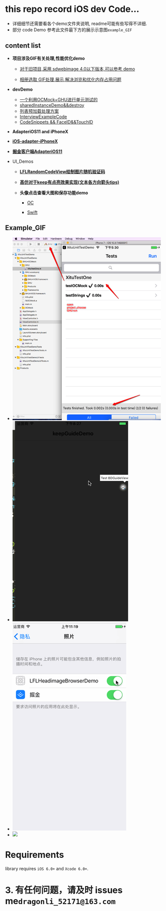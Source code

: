 # this repo record iOS dev Code...

*  详细细节还需要看各个demo文件夹说明, readme可能有些写得不详细.
*  部分 code Demo 参考此文件最下方的展示示意图`example_GIF`

##  content  list  

*   **项目涉及GIF有关处理,性能优化demo**
	
	- [对于旧项目,采用 sdwebimage 4.0以下版本,可以参考 demo](./GIFDemo/GIF-Optimize) 
	
	- [相册选取 GIF处理,展示,解决浏览和优化内存占用问题](./GIFDemo/handle_Album_Select_GIF_Demo)

*   **devDemo**

	- [一个利用OCMock+GHU进行单元测试的](./iOS/XituUnitTestDemo)
	- [sharedInstanceDemo&&destroy](./iOS/sharedInstanceDemo)
	- [列表预加载处理方案](./iOS/preloadListData)
	- [InterviewExampleCode](./iOS/InterviewExampleCode)
	- [CodeSnippets && FaceID&&TouchID](./iOS)


*   **AdapteriOS11 and iPhoneX**

- [**iOS-adapter-iPhoneX**](./AdapteriOS11/iOS-adapter-iPhoneX.md)
- [**掘金客户端AdapteriOS11**](./AdapteriOS11/readme.md)

- UI_Demos

	-  **[LFLRandomCodeView绘制图片随机验证码](./UIDemos/LFLRandomCodeView)**

	-  **[高仿对于keep有点亮效果实现(文本各方向箭头tips)](./UIDemos/KeepGuide)**
	-   **头像点击查看大图和保存功能demo**
		
		- [OC](./UIDemos/LFLHeadimageBrowserDemo)
		
		- [Swift](https://github.com/DevDragonLi/SwiftCodeRepo/tree/master/LFLHeadimageBrowserDemo)



##  <a name="Example_GIF "></a> Example_GIF 

- ![](./iOS/XituUnitTestDemo/unitTest.png)
- ![](./UIDemos/KeepGuide/1.gif)
- ![](./UIDemos/LFLHeadimageBrowserDemo/NOpermission.gif)
- ![](./GIFDemo/handle_Album_Select_GIF_Demo/GIFExample.gif)


Requirements
==============

library requires `iOS 6.0+` and `Xcode 6.0+`.


# 3. 有任何问题，请及时 issues me`dragonli_52171@163.com`   
